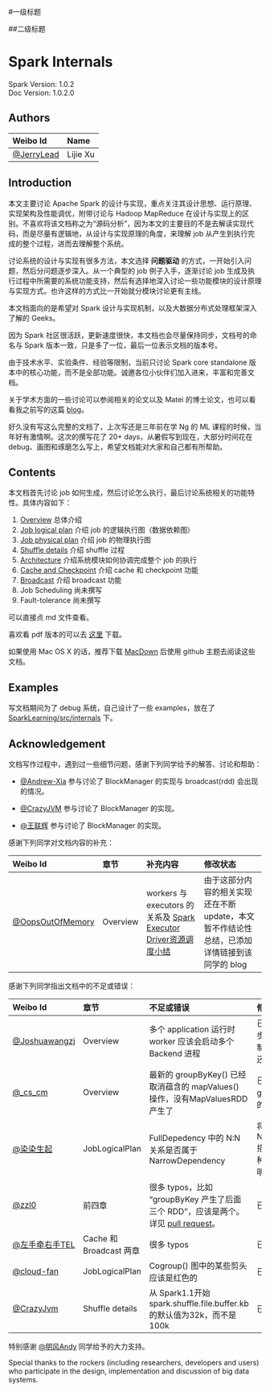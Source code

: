 #一级标题

##二级标题

# Spark Internals

Spark Version: 1.0.2  
Doc Version: 1.0.2.0

## Authors
| Weibo Id | Name | 
|:-----------|:-------------|
|[@JerryLead](http://weibo.com/jerrylead) | Lijie Xu | 

## Introduction

本文主要讨论 Apache Spark 的设计与实现，重点关注其设计思想、运行原理、实现架构及性能调优，附带讨论与 Hadoop MapReduce 在设计与实现上的区别。不喜欢将该文档称之为“源码分析”，因为本文的主要目的不是去解读实现代码，而是尽量有逻辑地，从设计与实现原理的角度，来理解 job 从产生到执行完成的整个过程，进而去理解整个系统。

讨论系统的设计与实现有很多方法，本文选择 **问题驱动** 的方式，一开始引入问题，然后分问题逐步深入。从一个典型的 job 例子入手，逐渐讨论 job 生成及执行过程中所需要的系统功能支持，然后有选择地深入讨论一些功能模块的设计原理与实现方式。也许这样的方式比一开始就分模块讨论更有主线。

本文档面向的是希望对 Spark 设计与实现机制，以及大数据分布式处理框架深入了解的 Geeks。

因为 Spark 社区很活跃，更新速度很快，本文档也会尽量保持同步，文档号的命名与 Spark 版本一致，只是多了一位，最后一位表示文档的版本号。

由于技术水平、实验条件、经验等限制，当前只讨论 Spark core standalone 版本中的核心功能，而不是全部功能。诚邀各位小伙伴们加入进来，丰富和完善文档。

关于学术方面的一些讨论可以参阅相关的论文以及 Matei 的博士论文，也可以看看我之前写的这篇 [blog](http://www.cnblogs.com/jerrylead/archive/2013/04/27/Spark.html)。

好久没有写这么完整的文档了，上次写还是三年前在学 Ng 的 ML 课程的时候，当年好有激情啊。这次的撰写花了 20+ days，从暑假写到现在，大部分时间花在 debug、画图和琢磨怎么写上，希望文档能对大家和自己都有所帮助。


## Contents
本文档首先讨论 job 如何生成，然后讨论怎么执行，最后讨论系统相关的功能特性。具体内容如下：

1. [Overview](https://github.com/JerryLead/SparkInternals/blob/master/markdown/1-Overview.md) 总体介绍
2. [Job logical plan](https://github.com/JerryLead/SparkInternals/blob/master/markdown/2-JobLogicalPlan.md) 介绍 job 的逻辑执行图（数据依赖图）
3. [Job physical plan](https://github.com/JerryLead/SparkInternals/blob/master/markdown/3-JobPhysicalPlan.md) 介绍 job 的物理执行图
4. [Shuffle details](https://github.com/JerryLead/SparkInternals/blob/master/markdown/4-shuffleDetails.md) 介绍 shuffle 过程
5. [Architecture](https://github.com/JerryLead/SparkInternals/blob/master/markdown/5-Architecture.md) 介绍系统模块如何协调完成整个 job 的执行
6. [Cache and Checkpoint](https://github.com/JerryLead/SparkInternals/blob/master/markdown/6-CacheAndCheckpoint.md)  介绍 cache 和 checkpoint 功能
7. [Broadcast](https://github.com/JerryLead/SparkInternals/blob/master/markdown/7-Broadcast.md) 介绍 broadcast 功能
8. Job Scheduling 尚未撰写
9. Fault-tolerance 尚未撰写

可以直接点 md 文件查看。

喜欢看 pdf 版本的可以去 [这里](https://github.com/JerryLead/SparkInternals/tree/master/pdf) 下载。

如果使用 Mac OS X 的话，推荐下载 [MacDown](http://macdown.uranusjr.com/) 后使用 github 主题去阅读这些文档。

## Examples
写文档期间为了 debug 系统，自己设计了一些 examples，放在了 [SparkLearning/src/internals](https://github.com/JerryLead/SparkLearning/tree/master/src/internals) 下。

## Acknowledgement

文档写作过程中，遇到过一些细节问题，感谢下列同学给予的解答、讨论和帮助：

- [@Andrew-Xia](http://weibo.com/u/1410938285) 参与讨论了 BlockManager 的实现与 broadcast(rdd) 会出现的情况。

- [@CrazyJVM](http://weibo.com/476691290) 参与讨论了 BlockManager 的实现。

- [@王联辉](http://weibo.com/u/1685831233) 参与讨论了 BlockManager 的实现。

感谢下列同学对文档内容的补充：

| Weibo Id | 章节 | 补充内容 | 修改状态 | 
|:-----------|:-------------|:-------------|:-------------|
| [@OopsOutOfMemory](http://weibo.com/oopsoom) | Overview | workers 与 executors 的关系及 [Spark Executor Driver资源调度小结](http://blog.csdn.net/oopsoom/article/details/38763985) | 由于这部分内容的相关实现还在不断 update，本文暂不作结论性总结，已添加详情链接到该同学的 blog |

感谢下列同学指出文档中的不足或错误：

| Weibo Id | 章节 | 不足或错误 | 修改状态 | 
|:-----------|:-------------|:-------------|:-------------|
| [@Joshuawangzj](http://weibo.com/u/1619689670) | Overview | 多个 application 运行时 worker 应该会启动多个 Backend 进程 | 已修改，但需要进一步实验证实。怎么控制 Backend 的个数还不清楚 |
| [@\_cs\_cm](http://weibo.com/u/1551746393) | Overview | 最新的 groupByKey() 已经取消蕴含的 mapValues() 操作，没有MapValuesRDD 产生了 | 已修改 groupByKey() 相关的 figures 和描述 |
| [@染染生起](http://weibo.com/u/2859927402) | JobLogicalPlan | FullDepedency 中的 N:N 关系是否属于 NarrowDependency | 将原来的两种 NarrowDependency 描述改为更清楚的三种，已做更详细的说明 |
| [@zzl0](https://github.com/zzl0) | 前四章 | 很多 typos，比如 “groupByKey 产生了后面三个 RDD”，应该是两个。详见 [pull request](https://github.com/JerryLead/SparkInternals/pull/3/files)。 | 已经全部修改 | 
| [@左手牵右手TEL](http://weibo.com/w397090770) | Cache 和 Broadcast 两章 | 很多 typos | 已经全部修改 | 
| [@cloud-fan](https://github.com/cloud-fan) | JobLogicalPlan | Cogroup() 图中的某些剪头应该是红色的 | 已经全部修改 | 
| [@CrazyJvm](http://weibo.com/476691290) | Shuffle details |  从 Spark1.1开始spark.shuffle.file.buffer.kb的默认值为32k，而不是100k  | 已经全部修改 | 

特别感谢 [@明风Andy](http://weibo.com/mingfengandy) 同学给予的大力支持。

Special thanks to the rockers (including researchers, developers and users) who participate in the design, implementation and discussion of big data systems.

